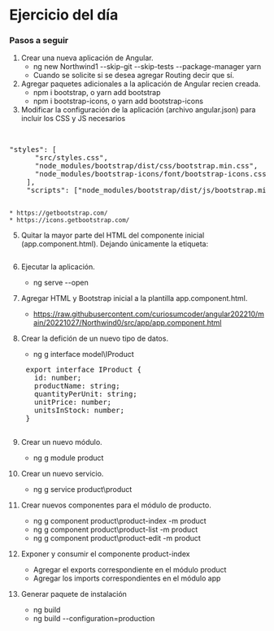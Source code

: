 # Ejercicio del día

### Pasos a seguir

1. Crear una nueva aplicación de Angular.
	* ng new Northwind1 --skip-git --skip-tests --package-manager yarn
	* Cuando se solicite si se desea agregar Routing decir que sí.
2. Agregar paquetes adicionales a la aplicación de Angular recien creada.
	* npm i bootstrap, o yarn add bootstrap
	* npm i bootstrap-icons, o yarn add bootstrap-icons
3. Modificar la configuración de la aplicación (archivo angular.json) para incluir los CSS y JS necesarios
<br/>
	<pre>"styles": [
	  "src/styles.css",
	  "node_modules/bootstrap/dist/css/bootstrap.min.css",
	  "node_modules/bootstrap-icons/font/bootstrap-icons.css"
	],
	"scripts": ["node_modules/bootstrap/dist/js/bootstrap.min.js"]
	</pre>

	* https://getbootstrap.com/
	* https://icons.getbootstrap.com/

5. Quitar la mayor parte del HTML del componente inicial (app.component.html).
   Dejando únicamente la etiqueta: <pre><router-outlet></router-outlet></pre>

6. Ejecutar la aplicación.
	* ng serve --open
	
8. Agregar HTML y Bootstrap inicial a la plantilla app.component.html.
	* https://raw.githubusercontent.com/curiosumcoder/angular202210/main/20221027/Northwind0/src/app/app.component.html

9. Crear la defición de un nuevo tipo de datos.
	* ng g interface model\IProduct
	<pre>
	export interface IProduct {
	  id: number;
	  productName: string;
	  quantityPerUnit: string;
	  unitPrice: number;
	  unitsInStock: number;
	}
	</pre>
	
9. Crear un nuevo módulo.
	* ng g module product
	
10. Crear un nuevo servicio.
	* ng g service product\product
	
11. Crear nuevos componentes para el módulo de producto.
	* ng g component product\product-index -m product
	* ng g component product\product-list -m product
	* ng g component product\product-edit -m product
12. Exponer y consumir el componente product-index
	* Agregar el exports correspondiente en el módulo product
	* Agregar los imports correspondientes en el módulo app

14. Generar paquete de instalación
	* ng build
	* ng build --configuration=production
